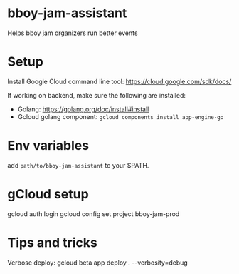 # bboy-jam-assistant
Helps bboy jam organizers run better events

# Setup
Install Google Cloud command line tool:
https://cloud.google.com/sdk/docs/

If working on backend, make sure the following are installed:
- Golang: https://golang.org/doc/install#install
- Gcloud golang component: `gcloud components install app-engine-go`

# Env variables
add `path/to/bboy-jam-assistant` to your $PATH.

# gCloud setup
gcloud auth login
gcloud config set project bboy-jam-prod

# Tips and tricks
Verbose deploy: gcloud beta app deploy . --verbosity=debug
